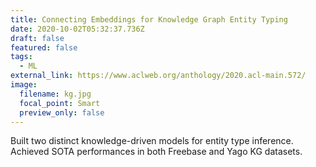 ```yaml
---
title: Connecting Embeddings for Knowledge Graph Entity Typing
date: 2020-10-02T05:32:37.736Z
draft: false
featured: false
tags:
  - ML
external_link: https://www.aclweb.org/anthology/2020.acl-main.572/
image:
  filename: kg.jpg
  focal_point: Smart
  preview_only: false
---
```

Built two distinct knowledge-driven models for entity type inference. Achieved SOTA performances in both Freebase and Yago KG datasets.